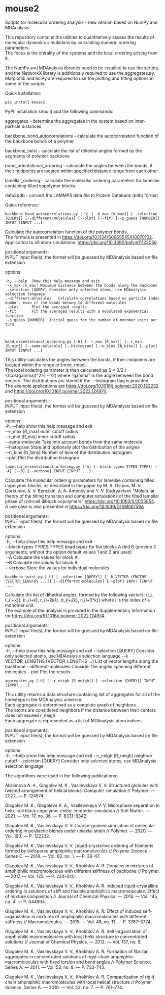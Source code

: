 # mouse2
Scripts for molecular ordering analysis - new version based on NumPy and MDAnalysis.

This repository contains the utilities to quantitatively assess the results of molecular dynamics simulations by calculating numeric ordering parameters.  
The focus is the chirality of the systems and the local ordering arising from it.

The NumPy and MDAnalysis libraries need to be installed to use the scripts, and the
NetworkX library is additionaly required to use the aggregates.py.  
Matplotlib and SciPy are required to use the plotting and fitting options in some of the scripts.

Quick installation:

	pip install mouse2

PyPI installation should add the following commands:

aggregates			-	determine the aggregates in the system based on inter-particle distances

backbone_bond_autocorrelations	-	calculate the autocorrelation function of the backbone bonds of a polymer
	
backbone_twist			-	calculate the list of dihedral angles formed by the segments of polymer backbone	
	
bond_orientational_ordering	- 	calculate the angles between the bonds, if their midpoints are located within specified distance range from each other
	
lamellar_ordering		-	calculate the molecular ordering parameters for lamellae containing tilted copolymer blocks

data2pdb			-	convert the LAMMPS data file to Protein Databank (pdb) format

Quick reference:

	backbone_bond_autocorrelations.py [-h] [--k_max [k_max]] [--selection [QUERY]] [--different-molecules] [--plot] [--fit] [--p_guess [NUMBER]] INPUT [INPUT ...]


Calculate the autocorrelation function of the polymer bonds.  
The formula is presented in https://doi.org/10.1134/S0965545X10070102.  
Application to all-atom simulations: https://doi.org/10.3390/polym11122056.


positional arguments:  
	INPUT		input file(s), the format will be guessed by MDAnalysis based on file extension

options:  

	-h, --help	Show this help message and exit  
	--k_max [k_max]	Maximum distance between the bonds along the backbone  
	--selection [QUERY]	Consider only selected atoms, use MDAnalysis selection language  
	--different-molecules	Calculate correlations based on particle index number, even if the bonds belong to different molecules  
	--plot		Plot the averaged results  
	--fit		Fit the averaged results with a modulated exponential function  
	--p_guess [NUMBER]	Initial guess for the number of monomer units per turn  
                        


	bond_orientational_ordering.py [-h] [--r_max [R_max]] [--r_min [R_min]] [--same-molecule] [--histogram] [--n_bins [N_bins]] [--plot] INPUT [INPUT ...]

This utility calculates the angles between the bonds, if their midpoints are located within the range of [rmin, rmax].  
The local ordering parameter is then calculated as S = 3/2 ( <(cos(gamma))^2>) -1/2)
where "gamma" is the angle between the bond vectors. The distributions are stored if the --histogram flag is provided.  
The example applications are https://doi.org/10.1016/j.polymer.2020.122232
and https://doi.org/10.1016/j.polymer.2022.124974.


positional arguments:  
  INPUT              input file(s), the format will be guessed by MDAnalysis based on file extension

options:  
  -h, --help         show this help message and exit  
  --r_max [R_max]    outer cutoff radius  
  --r_min [R_min]    inner cutoff radius  
  --same-molecule    Take into account bonds from the same molecule  
  --histogram        Store and optionally plot the distribution of the angles  
  --n_bins [N_bins]  Number of bins of the distribution histogram  
  --plot             Plot the distribution histogram  


	lamellar_orientational_ordering.py [-h] [--block-types TYPES TYPES] [--A] [--B] [--verbose] INPUT [INPUT ...]

Calculate the molecular ordering parameters for lamellae containing tilted copolymer blocks, as described in the paper by 
M. A. Osipov, M. V. Gorkunov, A. V. Berezkin, A. A. Antonov and Y. V. Kudryavtsev
"Molecular theory of the tilting transition and computer simulations of the tilted lamellar phase of rod–coil diblock copolymers"
https://doi.org/10.1063/5.0005854.  
A use case is also presented in https://doi.org/10.1039/D1SM00759A


positional arguments:  
	INPUT                 input file(s), the format will be guessed by MDAnalysis based on file extension

options:  
	-h, --help            show this help message and exit  
	--block-types TYPES TYPES bead types for the blocks A dnd B (provide 2 arguments, without the option default values 1 and 2 are used)  
	--A                   Calculate the values for block A  
	--B                   Calculate the values for block B  
	--verbose             Store the values for individual molecules
  


	backbone_twist.py [-h] [--selection [QUERY]] [--k VECTOR_LENGTHS [VECTOR_LENGTHS ...]] [--different-molecules] [--plot] INPUT [INPUT ...]

Calculate the list of dihedral angles, formed by the following vectors:
(r_i, r_{i+k}), (r_{i+k}, r_{i+2*k}), (r_{i+2*k}, r_{i+3*k})
where i is the index of a monomer unit.  
The example of the analysis is provided in the Supplementary Information for
https://doi.org/10.1016/j.polymer.2022.124974.


positional arguments:  
  INPUT                 input file(s), the format will be guessed by MDAnalysis based on file extension

options:  
  -h, --help            show this help message and exit
  --selection [QUERY]   Consider only selected atoms, use MDAnalysis selection language
  --k VECTOR_LENGTHS [VECTOR_LENGTHS ...]
                        List of vector lengths along the backbone
  --different-molecules
                        Consider the angles spanning different molecules
  --plot                Plot the results
  
  

	aggregates.py [-h] [--r_neigh [R_neigh]] [--selection [QUERY]] INPUT [INPUT ...]

This utility returns a data structure containing list of aggregates for all of the timesteps in the MDAnalysis universe.  
Each aggregate is determined as a complete graph of neighbors.  
The atoms are considered neighbors if the distance between their centers does not exceed r_neigh.  
Each aggregate is represented as a list of MDAnalysis atom indices.

positional arguments:  
  INPUT                input file(s), the format will be guessed by MDAnalysis based on file extension

options:  
  -h, --help           show this help message and exit
  --r_neigh [R_neigh]  neighbor cutoff
  --selection [QUERY]  Consider only selected atoms, use MDAnalysis selection language



The algorithms were used in the following publications:

Abramova A. A., Glagolev M. K., Vasilevskaya V. V. Structured globules with twisted arrangement of helical blocks: Computer simulation // Polymer. — 2022. — P. 124974.

Glagolev M. K., Glagoleva A. A., Vasilevskaya V. V. Microphase separation in helix-coil block copolymer melts: computer simulation // Soft Matter. — 2021. — Vol. 17, no. 36. — P. 8331–8342.

Glagolev M. K., Vasilevskaya V. V. Coarse-grained simulation of molecular ordering in polylactic blends under uniaxial strain // Polymer. — 2020. — Vol. 190. — P. 122232.

Glagolev M. K., Vasilevskaya V. V. Liquid-crystalline ordering of filaments formed by bidisperse amphiphilic macromolecules // Polymer Science - Series C. — 2018. — Vol. 60, no. 1. — P. 39–47.

Glagolev M. K., Vasilevskaya V. V., Khokhlov A. R. Domains in mixtures of amphiphilic macromolecules with different stiffness of backbone // Polymer. — 2017. — Vol. 125. — P. 234–240.

Glagolev M. K., Vasilevskaya V. V., Khokhlov A. R. Induced liquid-crystalline ordering in solutions of stiff and flexible amphiphilic macromolecules: Effect of mixture composition // Journal of Chemical Physics. — 2016. — Vol. 145, no. 4. — P. 044904.

Glagolev M. K., Vasilevskaya V. V., Khokhlov A. R. Effect of induced self-organization in mixtures of amphiphilic macromolecules with different stiffness // Macromolecules. — 2015. — Vol. 48, no. 11. — P. 3767–3774.

Glagolev M. K., Vasilevskaya V. V., Khokhlov A. R. Self-organization of amphiphilic macromolecules with local helix structure in concentrated solutions // Journal of Chemical Physics. — 2012. — Vol. 137, no. 8.

Glagolev M. K., Vasilevskaya V. V., Khokhlov A. R. Formation of fibrillar aggregates in concentrated solutions of rigid-chain amphiphilic macromolecules with fixed torsion and bend angles // Polymer Science, Series A. — 2011. — Vol. 53, no. 8. — P. 733–743.

Glagolev M. K., Vasilevskaya V. V., Khokhlov A. R. Compactization of rigid-chain amphiphilic macromolecules with local helical structure // Polymer Science, Series A. — 2010. — Vol. 52, no. 7. — P. 761–774.

